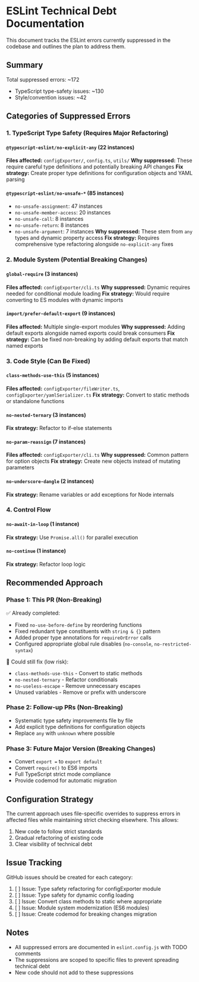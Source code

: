 # ESLint Technical Debt Documentation

This document tracks the ESLint errors currently suppressed in the codebase and outlines the plan to address them.

## Summary

Total suppressed errors: ~172

- TypeScript type-safety issues: ~130
- Style/convention issues: ~42

## Categories of Suppressed Errors

### 1. TypeScript Type Safety (Requires Major Refactoring)

#### `@typescript-eslint/no-explicit-any` (22 instances)

**Files affected:** `configExporter/`, `config.ts`, `utils/`
**Why suppressed:** These require careful type definitions and potentially breaking API changes
**Fix strategy:** Create proper type definitions for configuration objects and YAML parsing

#### `@typescript-eslint/no-unsafe-*` (85 instances)

- `no-unsafe-assignment`: 47 instances
- `no-unsafe-member-access`: 20 instances
- `no-unsafe-call`: 8 instances
- `no-unsafe-return`: 8 instances
- `no-unsafe-argument`: 7 instances
  **Why suppressed:** These stem from `any` types and dynamic property access
  **Fix strategy:** Requires comprehensive type refactoring alongside `no-explicit-any` fixes

### 2. Module System (Potential Breaking Changes)

#### `global-require` (3 instances)

**Files affected:** `configExporter/cli.ts`
**Why suppressed:** Dynamic requires needed for conditional module loading
**Fix strategy:** Would require converting to ES modules with dynamic imports

#### `import/prefer-default-export` (9 instances)

**Files affected:** Multiple single-export modules
**Why suppressed:** Adding default exports alongside named exports could break consumers
**Fix strategy:** Can be fixed non-breaking by adding default exports that match named exports

### 3. Code Style (Can Be Fixed)

#### `class-methods-use-this` (5 instances)

**Files affected:** `configExporter/fileWriter.ts`, `configExporter/yamlSerializer.ts`
**Fix strategy:** Convert to static methods or standalone functions

#### `no-nested-ternary` (3 instances)

**Fix strategy:** Refactor to if-else statements

#### `no-param-reassign` (7 instances)

**Files affected:** `configExporter/cli.ts`
**Why suppressed:** Common pattern for option objects
**Fix strategy:** Create new objects instead of mutating parameters

#### `no-underscore-dangle` (2 instances)

**Fix strategy:** Rename variables or add exceptions for Node internals

### 4. Control Flow

#### `no-await-in-loop` (1 instance)

**Fix strategy:** Use `Promise.all()` for parallel execution

#### `no-continue` (1 instance)

**Fix strategy:** Refactor loop logic

## Recommended Approach

### Phase 1: This PR (Non-Breaking)

✅ Already completed:

- Fixed `no-use-before-define` by reordering functions
- Fixed redundant type constituents with `string & {}` pattern
- Added proper type annotations for `requireOrError` calls
- Configured appropriate global rule disables (`no-console`, `no-restricted-syntax`)

🔧 Could still fix (low risk):

- `class-methods-use-this` - Convert to static methods
- `no-nested-ternary` - Refactor conditionals
- `no-useless-escape` - Remove unnecessary escapes
- Unused variables - Remove or prefix with underscore

### Phase 2: Follow-up PRs (Non-Breaking)

- Systematic type safety improvements file by file
- Add explicit type definitions for configuration objects
- Replace `any` with `unknown` where possible

### Phase 3: Future Major Version (Breaking Changes)

- Convert `export =` to `export default`
- Convert `require()` to ES6 imports
- Full TypeScript strict mode compliance
- Provide codemod for automatic migration

## Configuration Strategy

The current approach uses file-specific overrides to suppress errors in affected files while maintaining strict checking elsewhere. This allows:

1. New code to follow strict standards
2. Gradual refactoring of existing code
3. Clear visibility of technical debt

## Issue Tracking

GitHub issues should be created for each category:

1. [ ] Issue: Type safety refactoring for configExporter module
2. [ ] Issue: Type safety for dynamic config loading
3. [ ] Issue: Convert class methods to static where appropriate
4. [ ] Issue: Module system modernization (ES6 modules)
5. [ ] Issue: Create codemod for breaking changes migration

## Notes

- All suppressed errors are documented in `eslint.config.js` with TODO comments
- The suppressions are scoped to specific files to prevent spreading technical debt
- New code should not add to these suppressions

